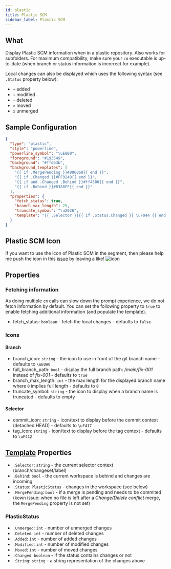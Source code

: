 ```yaml
---
id: plastic
title: Plastic SCM
sidebar_label: Plastic SCM
---
```


## What

Display Plastic SCM information when in a plastic repository. Also works for subfolders.
For maximum compatibility, make sure your `cm` executable is up-to-date
(when branch or status information is incorrect for example).

Local changes can also be displayed which uses the following syntax (see `.Status` property below):

- `+` added
- `~` modified
- `-` deleted
- `>` moved
- `x` unmerged

## Sample Configuration

```json
{
  "type": "plastic",
  "style": "powerline",
  "powerline_symbol": "\uE0B0",
  "foreground": "#193549",
  "background": "#ffeb3b",
  "background_templates": [
    "{{ if .MergePending }}#006060{{ end }}",
    "{{ if .Changed }}#FF9248{{ end }}",
    "{{ if and .Changed .Behind }}#ff4500{{ end }}",
    "{{ if .Behind }}#B388FF{{ end }}"
  ],
  "properties": {
    "fetch_status": true,
    "branch_max_length": 25,
    "truncate_symbol": "\u2026",
    "template": "{{ .Selector }}{{ if .Status.Changed }} \uF044 {{ end }}{{ .Status.String }}"
  }
}
```

## Plastic SCM Icon

If you want to use the icon of Plastic SCM in the segment, then please help me push the icon in this [issue][fa-issue]
by leaving a like!
![icon](https://www.plasticscm.com/images/icon-logo-plasticscm.svg)

## Properties

### Fetching information

As doing multiple `cm` calls can slow down the prompt experience, we do not fetch information by default.
You can set the following property to `true` to enable fetching additional information (and populate the template).

- fetch_status: `boolean` - fetch the local changes - defaults to `false`

### Icons

#### Branch

- branch_icon: `string` - the icon to use in front of the git branch name - defaults to `\uE0A0 `
- full_branch_path: `bool` - display the full branch path: */main/fix-001* instead of *fix-001* - defaults to `true`
- branch_max_length: `int` - the max length for the displayed branch name where `0` implies full length - defaults to `0`
- truncate_symbol: `string` - the icon to display when a branch name is truncated - defaults to empty

#### Selector

- commit_icon: `string` - icon/text to display before the commit context (detached HEAD) - defaults to `\uF417`
- tag_icon: `string` - icon/text to display before the tag context - defaults to `\uF412`

## [Template][templates] Properties

- `.Selector`: `string` - the current selector context (branch/changeset/label)
- `.Behind`: `bool` - the current workspace is behind and changes are incoming
- `.Status`: `PlasticStatus` - changes in the workspace (see below)
- `.MergePending`: `bool` - if a merge is pending and needs to be commited
(kown issue: when no file is left after a *Change/Delete conflict* merge, the `MergePending` property is not set)

### PlasticStatus

- `.Unmerged`: `int` - number of unmerged changes
- `.Deleted`: `int` - number of deleted changes
- `.Added`: `int` - number of added changes
- `.Modified`: `int` - number of modified changes
- `.Moved`: `int` - number of moved changes
- `.Changed`: `boolean` - if the status contains changes or not
- `.String`: `string` - a string representation of the changes above

[templates]: /docs/config-templates
[fa-issue]: https://github.com/FortAwesome/Font-Awesome/issues/18504
